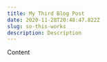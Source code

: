 ```yaml
---
title: My Third Blog Post
date: 2020-11-28T20:48:47.822Z
slug: so-this-works
description: Description
---
```

Content